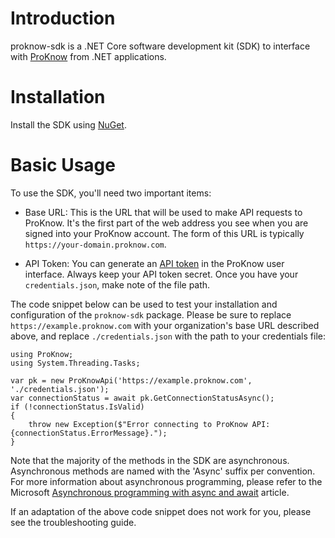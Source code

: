 # Introduction 
proknow-sdk is a .NET Core software development kit (SDK) to interface with [ProKnow](https://proknow.com) from .NET
applications.

# Installation
Install the SDK using [NuGet](https://nuget.org/packages/ProKnow).

# Basic Usage
To use the SDK, you'll need two important items:

- Base URL:  This is the URL that will be used to make API requests to ProKnow.  It's the first part of the web address
you see when you are signed into your ProKnow account.  The form of this URL is typically
`https://your-domain.proknow.com`.

- API Token: You can generate an [API token](https://support.proknow.com/article/165-configuring-your-profile#api-keys)
in the ProKnow user interface. Always keep your API token secret.  Once you have your `credentials.json`, make note of
the file path.

The code snippet below can be used to test your installation and configuration of the `proknow-sdk` package.  Please be
sure to replace `https://example.proknow.com` with your organization's base URL described above, and replace
`./credentials.json` with the path to your credentials file:

```
using ProKnow;
using System.Threading.Tasks;

var pk = new ProKnowApi('https://example.proknow.com', './credentials.json');
var connectionStatus = await pk.GetConnectionStatusAsync();
if (!connectionStatus.IsValid)
{
    throw new Exception($"Error connecting to ProKnow API: {connectionStatus.ErrorMessage}.");
}
```

Note that the majority of the methods in the SDK are asynchronous.  Asynchronous methods are named with the 'Async'
suffix per convention.  For more information about asynchronous programming, please refer to the Microsoft
[Asynchronous programming with async and await](https://docs.microsoft.com/en-us/dotnet/csharp/programming-guide/concepts/async/)
article.

If an adaptation of the above code snippet does not work for you, please see the troubleshooting guide.
